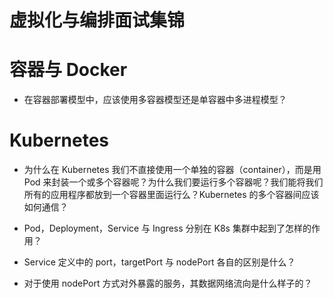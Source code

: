 # 虚拟化与编排面试集锦

# 容器与 Docker

- 在容器部署模型中，应该使用多容器模型还是单容器中多进程模型？

# Kubernetes

- 为什么在 Kubernetes 我们不直接使用一个单独的容器（container），而是用 Pod 来封装一个或多个容器呢？为什么我们要运行多个容器呢？我们能将我们所有的应用程序都放到一个容器里面运行么？Kubernetes 的多个容器间应该如何通信？

- Pod，Deployment，Service 与 Ingress 分别在 K8s 集群中起到了怎样的作用？

- Service 定义中的 port，targetPort 与 nodePort 各自的区别是什么？

- 对于使用 nodePort 方式对外暴露的服务，其数据网络流向是什么样子的？

